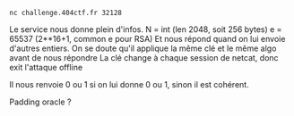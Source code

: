 `nc challenge.404ctf.fr 32128`

Le service nous donne plein d'infos.
N = int (len 2048, soit 256 bytes)
e = 65537 (2\*\*16+1, common e pour RSA)
Et nous répond quand on lui envoie d'autres entiers.
On se doute qu'il applique la même clé et le même algo avant de nous répondre
La clé change à chaque session de netcat, donc exit l'attaque offline

Il nous renvoie 0 ou 1 si on lui donne 0 ou 1, sinon il est cohérent.

Padding oracle ?

